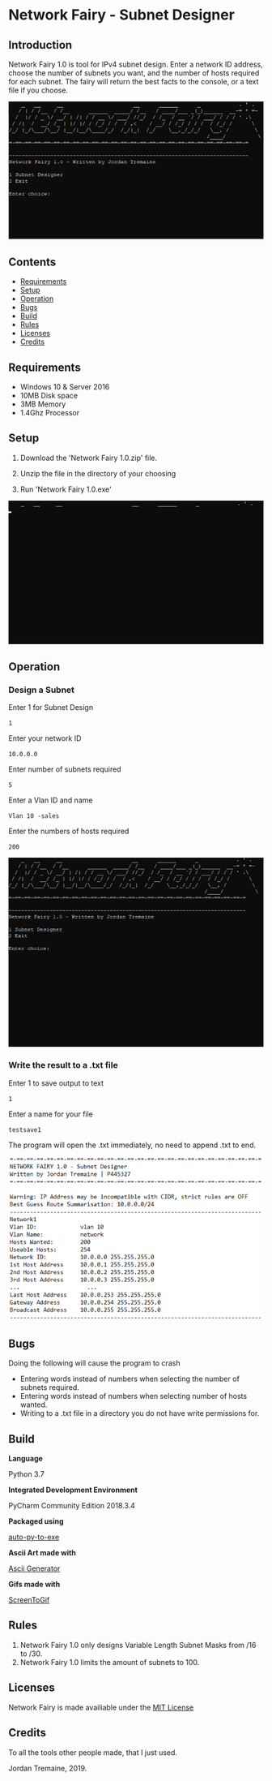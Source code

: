 # Network Fairy - Subnet Designer


## Introduction

Network Fairy 1.0 is tool for IPv4 subnet design. Enter a network ID address, choose the number of subnets you want, and the number of hosts required for each subnet. The fairy will return the best facts to the console, or a text file if you choose.

![](network_fairy_gif_title.gif)

## Contents
* [Requirements](#requirements)
* [Setup](#setup)
* [Operation](#operation)
* [Bugs](#bugs)
* [Build](#build)
* [Rules](#rules)
* [Licenses](#licenses)
* [Credits](#credits)



## Requirements
* Windows 10 & Server 2016
* 10MB Disk space
* 3MB Memory
* 1.4Ghz Processor


## Setup

1. Download the 'Network Fairy 1.0.zip' file.

2. Unzip the file in the directory of your choosing

3. Run 'Network Fairy 1.0.exe'

![](network_fairy_gif_intro.gif)

## Operation

### Design a Subnet

Enter 1 for Subnet Design

    1

Enter your network ID

    10.0.0.0

Enter number of subnets required

    5

Enter a Vlan ID and name

    Vlan 10 -sales

Enter the numbers of hosts required

    200

![](network_fairy_gif_use.gif)


### Write the result to a .txt file

Enter 1 to save output to text

    1

Enter a name for your file

    testsave1

The program will open the .txt immediately, no need to append .txt to end.

![](network_fairy_textfile.PNG)

## Bugs

Doing the following will cause the program to crash

- Entering words instead of numbers when selecting the number of subnets required.
- Entering words instead of numbers when selecting number of hosts wanted.
- Writing to a .txt file in a directory you do not have write permissions for.


## Build

**Language**

Python 3.7

**Integrated Development Environment**

PyCharm Community Edition 2018.3.4

**Packaged using**

[auto-py-to-exe](https://pypi.org/project/auto-py-to-exe/)

**Ascii Art made with**

[Ascii Generator](http://www.network-science.de/ascii/)

**Gifs made with**

[ScreenToGif](https://www.screentogif.com/)

## Rules

1. Network Fairy 1.0 only designs Variable Length Subnet Masks from /16 to /30.
2. Network Fairy 1.0 limits the amount of subnets to 100.

## Licenses

Network Fairy is made availiable under the [MIT License](https://opensource.org/licenses/mit-license.php)

## Credits

To all the tools other people made, that I just used.

Jordan Tremaine, 2019.



